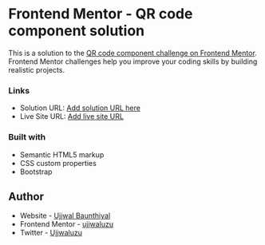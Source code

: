 # Frontend Mentor - QR code component solution

This is a solution to the [QR code component challenge on Frontend Mentor](https://www.frontendmentor.io/challenges/qr-code-component-iux_sIO_H). Frontend Mentor challenges help you improve your coding skills by building realistic projects.


### Links

- Solution URL: [Add solution URL here](https://github.com/ujjwaluzu/QR-code-component)
- Live Site URL: [Add live site URL](https://ujjwaluzu.github.io/QR-code-component/)

### Built with

- Semantic HTML5 markup
- CSS custom properties
- Bootstrap


## Author

- Website - [Ujjwal Baunthiyal](https://www.your-site.com)
- Frontend Mentor - [ujjwaluzu](https://www.frontendmentor.io/profile/ujjwaluzu)
- Twitter - [Ujjwaluzu](https://www.twitter.com/Ujjwaluzu)